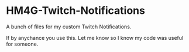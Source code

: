 # HM4G-Twitch-Notifications
A bunch of files for my custom Twitch Notifications.

If by anychance you use this. Let me know so I know my code was useful for someone.
